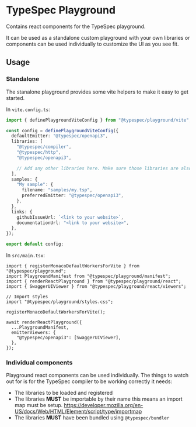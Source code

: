 # TypeSpec Playground

Contains react components for the TypeSpec playground.

It can be used as a standalone custom playground with your own libraries or components can be used individually to customize the UI as you see fit.

## Usage

### Standalone

The stanalone playground provides some vite helpers to make it easy to get started.

In `vite.config.ts`:

```ts
import { definePlaygroundViteConfig } from "@typespec/playground/vite";

const config = definePlaygroundViteConfig({
  defaultEmitter: "@typespec/openapi3",
  libraries: [
    "@typespec/compiler",
    "@typespec/http",
    "@typespec/openapi3",

    // Add any other libraries here. Make sure those libraries are also dependencies of that package.
  ],
  samples: {
    "My sample": {
      filename: "samples/my.tsp",
      preferredEmitter: "@typespec/openapi3",
    },
  },
  links: {
    githubIssueUrl: `<link to your website>`,
    documentationUrl: "<link to your website>",
  },
});

export default config;
```

In `src/main.tsx`:

```tsx
import { registerMonacoDefaultWorkersForVite } from "@typespec/playground";
import PlaygroundManifest from "@typespec/playground/manifest";
import { renderReactPlayground } from "@typespec/playground/react";
import { SwaggerUIViewer } from "@typespec/playground/react/viewers";

// Import styles
import "@typespec/playground/styles.css";

registerMonacoDefaultWorkersForVite();

await renderReactPlayground({
  ...PlaygroundManifest,
  emitterViewers: {
    "@typespec/openapi3": [SwaggerUIViewer],
  },
});
```

### Individual components

Playground react components can be used individually. The things to watch out for is for the TypeSpec compiler to be working correctly it needs:

- The libraries to be loaded and registered
- The libraries **MUST** be importable by their name this means an import map must be setup. https://developer.mozilla.org/en-US/docs/Web/HTML/Element/script/type/importmap
- The libraries **MUST** have been bundled using `@typespec/bundler`
